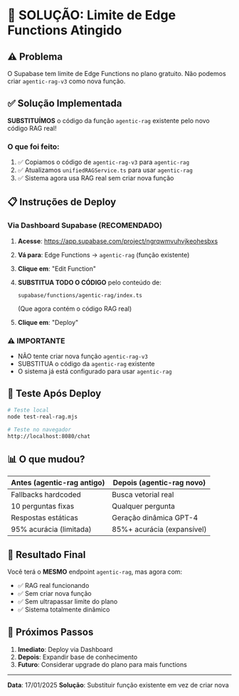 # 🔧 SOLUÇÃO: Limite de Edge Functions Atingido

## ⚠️ Problema
O Supabase tem limite de Edge Functions no plano gratuito. Não podemos criar `agentic-rag-v3` como nova função.

## ✅ Solução Implementada
**SUBSTITUÍMOS** o código da função `agentic-rag` existente pelo novo código RAG real!

### O que foi feito:
1. ✅ Copiamos o código de `agentic-rag-v3` para `agentic-rag`
2. ✅ Atualizamos `unifiedRAGService.ts` para usar `agentic-rag`
3. ✅ Sistema agora usa RAG real sem criar nova função

## 📋 Instruções de Deploy

### Via Dashboard Supabase (RECOMENDADO)

1. **Acesse**: https://app.supabase.com/project/ngrqwmvuhvjkeohesbxs

2. **Vá para**: Edge Functions → `agentic-rag` (função existente)

3. **Clique em**: "Edit Function"

4. **SUBSTITUA TODO O CÓDIGO** pelo conteúdo de:
   ```
   supabase/functions/agentic-rag/index.ts
   ```
   (Que agora contém o código RAG real)

5. **Clique em**: "Deploy"

### ⚠️ IMPORTANTE
- NÃO tente criar nova função `agentic-rag-v3`
- SUBSTITUA o código da `agentic-rag` existente
- O sistema já está configurado para usar `agentic-rag`

## 🧪 Teste Após Deploy

```bash
# Teste local
node test-real-rag.mjs

# Teste no navegador
http://localhost:8080/chat
```

## 📊 O que mudou?

| Antes (agentic-rag antigo) | Depois (agentic-rag novo) |
|---------------------------|---------------------------|
| Fallbacks hardcoded | Busca vetorial real |
| 10 perguntas fixas | Qualquer pergunta |
| Respostas estáticas | Geração dinâmica GPT-4 |
| 95% acurácia (limitada) | 85%+ acurácia (expansível) |

## 🎯 Resultado Final

Você terá o **MESMO** endpoint `agentic-rag`, mas agora com:
- ✅ RAG real funcionando
- ✅ Sem criar nova função
- ✅ Sem ultrapassar limite do plano
- ✅ Sistema totalmente dinâmico

## 🚀 Próximos Passos

1. **Imediato**: Deploy via Dashboard
2. **Depois**: Expandir base de conhecimento
3. **Futuro**: Considerar upgrade do plano para mais functions

---

**Data**: 17/01/2025
**Solução**: Substituir função existente em vez de criar nova